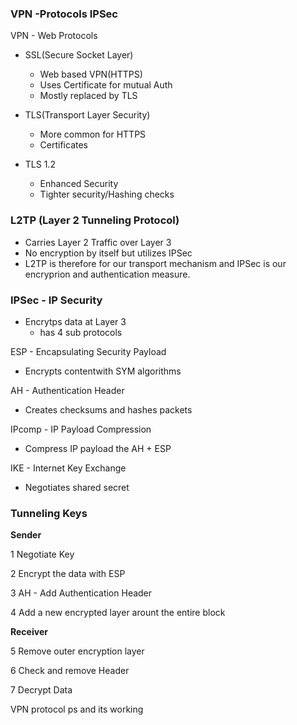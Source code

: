### VPN -Protocols IPSec

VPN - Web Protocols

- SSL(Secure Socket Layer)
    - Web based VPN(HTTPS)
    - Uses Certificate for mutual Auth
    - Mostly replaced by TLS

- TLS(Transport Layer Security)
    - More common for  HTTPS
    - Certificates
- TLS 1.2 
    - Enhanced Security
    - Tighter security/Hashing checks

### L2TP (Layer 2 Tunneling Protocol)
- Carries Layer 2 Traffic over Layer 3
- No encryption by itself but utilizes IPSec
- L2TP is therefore for our transport mechanism and IPSec is our encryprion and authentication measure.

### IPSec - IP Security

- Encrytps data at Layer 3
    - has 4 sub protocols

ESP - Encapsulating Security Payload
- Encrypts contentwith SYM algorithms

AH - Authentication Header
- Creates checksums and hashes packets

IPcomp - IP Payload Compression
- Compress IP payload the AH + ESP

IKE - Internet Key Exchange
- Negotiates shared secret

### Tunneling Keys

**Sender**

1 Negotiate Key

2 Encrypt the data with ESP

3 AH - Add Authentication Header

4 Add a new encrypted layer arount the entire block

**Receiver**

5 Remove outer encryption layer

6 Check and remove Header

7 Decrypt Data

VPN protocol ps and its working
